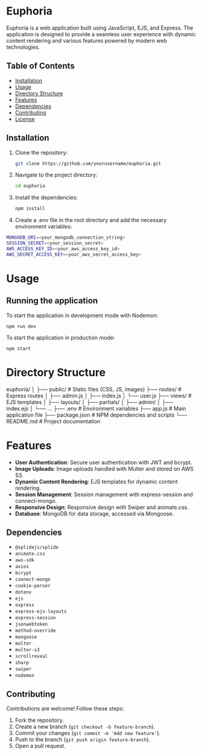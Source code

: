# Euphoria

Euphoria is a web application built using JavaScript, EJS, and Express. The application is designed to provide a seamless user experience with dynamic content rendering and various features powered by modern web technologies.

## Table of Contents

- [Installation](#installation)
- [Usage](#usage)
- [Directory Structure](#directory-structure)
- [Features](#features)
- [Dependencies](#dependencies)
- [Contributing](#contributing)
- [License](#license)

## Installation

1. Clone the repository:

   ```bash
   git clone https://github.com/yourusername/euphoria.git
2. Navigate to the project directory:

   ```bash
   cd euphoria
3. Install the dependencies:

   ```bash
   npm install
4. Create a .env file in the root directory and add the necessary environment variables:

  ```bash
  MONGODB_URI=<your_mongodb_connection_string>
  SESSION_SECRET=<your_session_secret>
  AWS_ACCESS_KEY_ID=<your_aws_access_key_id>
  AWS_SECRET_ACCESS_KEY=<your_aws_secret_access_key>
   ```

# Usage
## Running the application
To start the application in development mode with Nodemon:
```
npm run dev
```
To start the application in production mode:
```
npm start
```
# Directory Structure
euphoria/
│
├── public/             # Static files (CSS, JS, images)
├── routes/             # Express routes
│   ├── admin.js
│   ├── index.js
│   └── user.js
├── views/              # EJS templates
│   ├── layouts/
│   ├── partials/
│   ├── admin/
│   ├── index.ejs
│   └── ...
├── .env                # Environment variables
├── app.js              # Main application file
├── package.json        # NPM dependencies and scripts
└── README.md           # Project documentation

# Features
- **User Authentication**: Secure user authentication with JWT and bcrypt.
- **Image Uploads**: Image uploads handled with Multer and stored on AWS S3.
- **Dynamic Content Rendering**: EJS templates for dynamic content rendering.
- **Session Management**: Session management with express-session and connect-mongo.
- **Responsive Design**: Responsive design with Swiper and animate.css.
- **Database**: MongoDB for data storage, accessed via Mongoose.

## Dependencies
- `@splidejs/splide`
- `animate.css`
- `aws-sdk`
- `axios`
- `bcrypt`
- `connect-mongo`
- `cookie-parser`
- `dotenv`
- `ejs`
- `express`
- `express-ejs-layouts`
- `express-session`
- `jsonwebtoken`
- `method-override`
- `mongoose`
- `multer`
- `multer-s3`
- `scrollreveal`
- `sharp`
- `swiper`
- `nodemon`

## Contributing
Contributions are welcome! Follow these steps:
1. Fork the repository.
2. Create a new branch (`git checkout -b feature-branch`).
3. Commit your changes (`git commit -m 'Add new feature'`).
4. Push to the branch (`git push origin feature-branch`).
5. Open a pull request.

